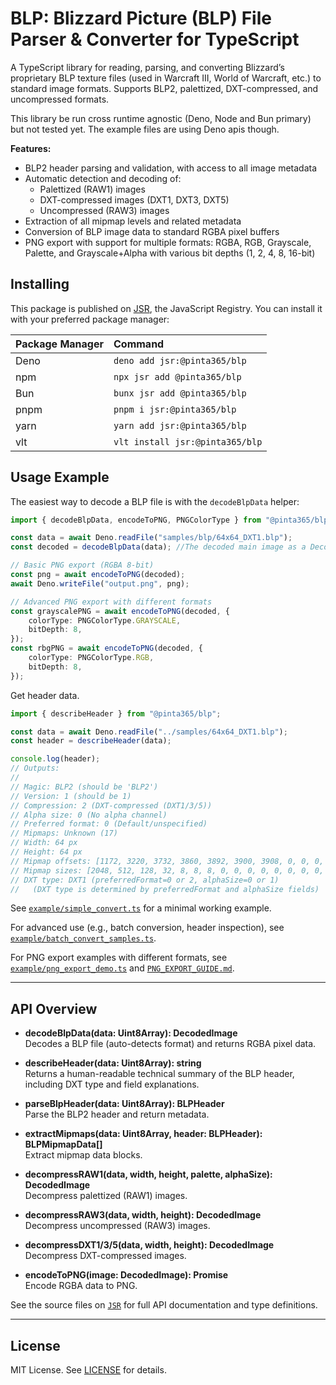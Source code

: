 # BLP: Blizzard Picture (BLP) File Parser & Converter for TypeScript

A TypeScript library for reading, parsing, and converting Blizzard’s proprietary BLP texture files (used in Warcraft III, World of Warcraft, etc.) to
standard image formats. Supports BLP2, palettized, DXT-compressed, and uncompressed formats.

This library be run cross runtime agnostic (Deno, Node and Bun primary) but not tested yet. The example files are using Deno apis though.

**Features:**

- BLP2 header parsing and validation, with access to all image metadata
- Automatic detection and decoding of:
  - Palettized (RAW1) images
  - DXT-compressed images (DXT1, DXT3, DXT5)
  - Uncompressed (RAW3) images
- Extraction of all mipmap levels and related metadata
- Conversion of BLP image data to standard RGBA pixel buffers
- PNG export with support for multiple formats: RGBA, RGB, Grayscale, Palette, and Grayscale+Alpha with various bit depths (1, 2, 4, 8, 16-bit)

## Installing

This package is published on [JSR](https://jsr.io/@pinta365/blp), the JavaScript Registry. You can install it with your preferred package manager:

| Package Manager | Command                         |
| :-------------- | :------------------------------ |
| Deno            | `deno add jsr:@pinta365/blp`    |
| npm             | `npx jsr add @pinta365/blp`     |
| Bun             | `bunx jsr add @pinta365/blp`    |
| pnpm            | `pnpm i jsr:@pinta365/blp`      |
| yarn            | `yarn add jsr:@pinta365/blp`    |
| vlt             | `vlt install jsr:@pinta365/blp` |

## Usage Example

The easiest way to decode a BLP file is with the `decodeBlpData` helper:

```ts
import { decodeBlpData, encodeToPNG, PNGColorType } from "@pinta365/blp";

const data = await Deno.readFile("samples/blp/64x64_DXT1.blp");
const decoded = decodeBlpData(data); //The decoded main image as a DecodedImage (RGBA pixel data).

// Basic PNG export (RGBA 8-bit)
const png = await encodeToPNG(decoded);
await Deno.writeFile("output.png", png);

// Advanced PNG export with different formats
const grayscalePNG = await encodeToPNG(decoded, {
    colorType: PNGColorType.GRAYSCALE,
    bitDepth: 8,
});
const rbgPNG = await encodeToPNG(decoded, {
    colorType: PNGColorType.RGB,
    bitDepth: 8,
});
```

Get header data.

```ts
import { describeHeader } from "@pinta365/blp";

const data = await Deno.readFile("../samples/64x64_DXT1.blp");
const header = describeHeader(data);

console.log(header);
// Outputs:
//
// Magic: BLP2 (should be 'BLP2')
// Version: 1 (should be 1)
// Compression: 2 (DXT-compressed (DXT1/3/5))
// Alpha size: 0 (No alpha channel)
// Preferred format: 0 (Default/unspecified)
// Mipmaps: Unknown (17)
// Width: 64 px
// Height: 64 px
// Mipmap offsets: [1172, 3220, 3732, 3860, 3892, 3900, 3908, 0, 0, 0, 0, 0, 0, 0, 0, 0]
// Mipmap sizes: [2048, 512, 128, 32, 8, 8, 8, 0, 0, 0, 0, 0, 0, 0, 0, 0]
// DXT type: DXT1 (preferredFormat=0 or 2, alphaSize=0 or 1)
//   (DXT type is determined by preferredFormat and alphaSize fields)
```

See [`example/simple_convert.ts`](example/simple_convert.ts) for a minimal working example.

For advanced use (e.g., batch conversion, header inspection), see [`example/batch_convert_samples.ts`](example/batch_convert_samples.ts).

For PNG export examples with different formats, see [`example/png_export_demo.ts`](example/png_export_demo.ts) and
[`PNG_EXPORT_GUIDE.md`](PNG_EXPORT_GUIDE.md).

---

## API Overview

- **decodeBlpData(data: Uint8Array): DecodedImage**\
  Decodes a BLP file (auto-detects format) and returns RGBA pixel data.

- **describeHeader(data: Uint8Array): string**\
  Returns a human-readable technical summary of the BLP header, including DXT type and field explanations.

- **parseBlpHeader(data: Uint8Array): BLPHeader**\
  Parse the BLP2 header and return metadata.

- **extractMipmaps(data: Uint8Array, header: BLPHeader): BLPMipmapData[]**\
  Extract mipmap data blocks.

- **decompressRAW1(data, width, height, palette, alphaSize): DecodedImage**\
  Decompress palettized (RAW1) images.

- **decompressRAW3(data, width, height): DecodedImage**\
  Decompress uncompressed (RAW3) images.

- **decompressDXT1/3/5(data, width, height): DecodedImage**\
  Decompress DXT-compressed images.

- **encodeToPNG(image: DecodedImage): Promise<Uint8Array>**\
  Encode RGBA data to PNG.

See the source files on [`JSR`](https://jsr.io/@pinta365/blp/doc) for full API documentation and type definitions.

---

## License

MIT License. See [LICENSE](LICENSE) for details.
